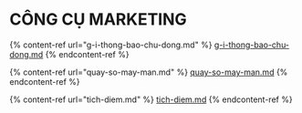 # CÔNG CỤ MARKETING

{% content-ref url="g-i-thong-bao-chu-dong.md" %}
[g-i-thong-bao-chu-dong.md](g-i-thong-bao-chu-dong.md)
{% endcontent-ref %}

{% content-ref url="quay-so-may-man.md" %}
[quay-so-may-man.md](quay-so-may-man.md)
{% endcontent-ref %}

{% content-ref url="tich-diem.md" %}
[tich-diem.md](tich-diem.md)
{% endcontent-ref %}
